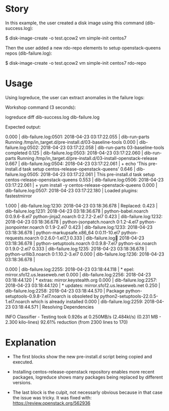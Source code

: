 # Story

In this example, the user created a disk image using this command
(dib-success.log):

$ disk-image-create -o test.qcow2 vm simple-init centos7

Then the user added a new rdo-repo elements to setup openstack-queens
repos (dib-failure.log):

$ disk-image-create -o test.qcow2 vm simple-init centos7 rdo-repo


# Usage

Using logreduce, the user can extract anomalies in the failure logs:

Workshop command (3 seconds):

  logreduce diff dib-success.log dib-failure.log

Expected output:

0.000 | dib-failure.log:0501:	2018-04-23 03:17:22.055 | dib-run-parts Running /tmp/in_target.d/pre-install.d/03-baseline-tools
0.000 | dib-failure.log:0502:	2018-04-23 03:17:22.058 | dib-run-parts 03-baseline-tools completed
0.125 | dib-failure.log:0503:	2018-04-23 03:17:22.060 | dib-run-parts Running /tmp/in_target.d/pre-install.d/03-install-openstack-release
0.667 | dib-failure.log:0504:	2018-04-23 03:17:22.061 | + echo 'This pre-install.d task setup centos-release-openstack-queens'
0.646 | dib-failure.log:0505:	2018-04-23 03:17:22.061 | This pre-install.d task setup centos-release-openstack-queens
0.553 | dib-failure.log:0506:	2018-04-23 03:17:22.061 | + yum install -y centos-release-openstack-queens
0.000 | dib-failure.log:0507:	2018-04-23 03:17:22.180 | Loaded plugins: fastestmirror

1.000 | dib-failure.log:1230:	2018-04-23 03:18:36.678 | Replaced:
0.423 | dib-failure.log:1231:	2018-04-23 03:18:36.678 |   python-babel.noarch 0:0.9.6-8.el7      python-jinja2.noarch 0:2.7.2-2.el7
0.423 | dib-failure.log:1232:	2018-04-23 03:18:36.678 |   python-jsonpatch.noarch 0:1.2-4.el7    python-jsonpointer.noarch 0:1.9-2.el7
0.423 | dib-failure.log:1233:	2018-04-23 03:18:36.678 |   python-markupsafe.x86_64 0:0.11-10.el7 python-requests.noarch 0:2.6.0-1.el7_1
0.333 | dib-failure.log:1234:	2018-04-23 03:18:36.678 |   python-setuptools.noarch 0:0.9.8-7.el7 python-six.noarch 0:1.9.0-2.el7
0.333 | dib-failure.log:1235:	2018-04-23 03:18:36.678 |   python-urllib3.noarch 0:1.10.2-3.el7
0.000 | dib-failure.log:1236:	2018-04-23 03:18:36.678 |

0.000 | dib-failure.log:2255:	2018-04-23 03:18:44.118 |  * epel: mirror.sfo12.us.leaseweb.net
0.000 | dib-failure.log:2256:	2018-04-23 03:18:44.120 |  * extras: mirror.keystealth.org
0.000 | dib-failure.log:2257:	2018-04-23 03:18:44.120 |  * updates: mirror.sfo12.us.leaseweb.net
0.250 | dib-failure.log:2258:	2018-04-23 03:18:44.570 | Package python-setuptools-0.9.8-7.el7.noarch is obsoleted by python2-setuptools-22.0.5-1.el7.noarch which is already installed
0.000 | dib-failure.log:2259:	2018-04-23 03:18:44.571 | Resolving Dependencies

INFO  Classifier - Testing took 0.926s at 0.250MB/s (2.484kl/s) (0.231 MB - 2.300 kilo-lines)
92.61% reduction (from 2300 lines to 170)


# Explanation

* The first blocks show the new pre-install.d script being copied and executed.

* Installing centos-release-openstack repository enables more recent packages,
  logreduce shows many packages being replaced by different versions.

* The last block is the culpit, not necessarly obvious because in that case
  the issue was tricky. It was fixed with: https://review.openstack.org/562936
